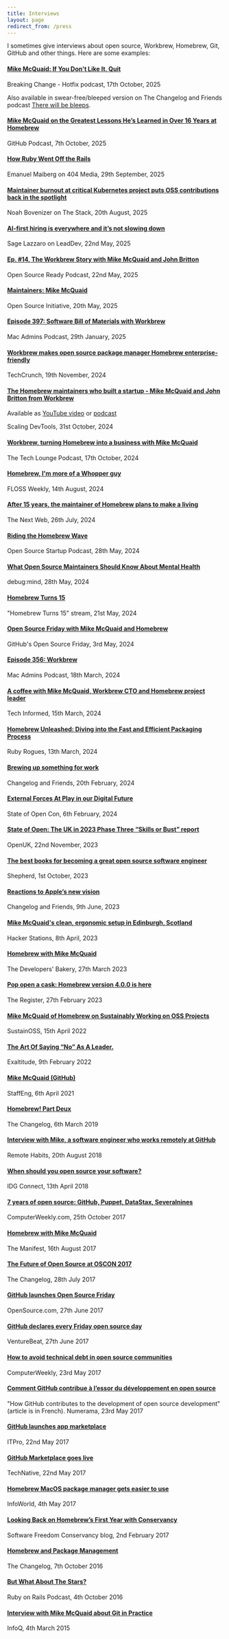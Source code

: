 ```yaml
---
title: Interviews
layout: page
redirect_from: /press
---
```

I sometimes give interviews about open source, Workbrew, Homebrew, Git, GitHub and other things. Here are some examples:

#### [Mike McQuaid: If You Don't Like It, Quit](https://justin.searls.co/casts/hotfix-v44.0.2-if-you-dont-like-it-quit/)

Breaking Change - Hotfix podcast, 17th October, 2025

Also available in swear-free/bleeped version on The Changelog and Friends podcast
[There will be bleeps](https://changelog.com/friends/113).

#### [Mike McQuaid on the Greatest Lessons He’s Learned in Over 16 Years at Homebrew](https://the-github-podcast.simplecast.com/episodes/mike-mcquaid-on-the-greatest-lessons-hes-learned-in-over-16-years-at-homebrew)

GitHub Podcast, 7th October, 2025

#### [How Ruby Went Off the Rails](https://www.404media.co/how-ruby-went-off-the-rails/)

Emanuel Maiberg on 404 Media, 29th September, 2025

#### [Maintainer burnout at critical Kubernetes project puts OSS contributions back in the spotlight](https://www.thestack.technology/open-source-devs-burn-out-crucial-projects-in-jeopardy)

Noah Bovenizer on The Stack, 20th August, 2025

#### [AI-first hiring is everywhere and it’s not slowing down](https://leaddev.com/hiring/ai-first-hiring-everywhere-not-slowing-down)

Sage Lazzaro on LeadDev, 22nd May, 2025

#### [Ep. #14, The Workbrew Story with Mike McQuaid and John Britton](https://www.heavybit.com/library/podcasts/open-source-ready/ep-14-the-workbrew-story-with-mike-mcquaid-and-john-britton)

Open Source Ready Podcast, 22nd May, 2025

#### [Maintainers: Mike McQuaid](https://opensource.org/maintainers/mikemcquaid)

Open Source Initiative, 20th May, 2025

#### [Episode 397: Software Bill of Materials with Workbrew](https://podcast.macadmins.org/2025/01/29/episode-397-software-bill-of-materials-with-workbrew/)

Mac Admins Podcast, 29th January, 2025

#### [Workbrew makes open source package manager Homebrew enterprise-friendly](https://techcrunch.com/2024/11/19/workbrew-makes-open-source-package-manager-homebrew-enterprise-friendly/)

TechCrunch, 19th November, 2024

#### [The Homebrew maintainers who built a startup - Mike McQuaid and John Britton from Workbrew](https://podcast.scalingdevtools.com/episodes/scaling-homebrew-mike-mcquaid-and-john-britton-from-workbrew)

Available as [YouTube video](https://www.youtube.com/watch?v=m6YuaZThchw) or [podcast](https://podcast.scalingdevtools.com/episodes/scaling-homebrew-mike-mcquaid-and-john-britton-from-workbrew)

Scaling DevTools, 31st October, 2024

#### [Workbrew, turning Homebrew into a business with Mike McQuaid](https://chrischinchilla.com/podcast/workbrew-turning-homebrew-into-a-business-with-mike-mcquaid/)

The Tech Lounge Podcast, 17th October, 2024

#### [Homebrew, I'm more of a Whopper guy](https://hackaday.com/2024/08/14/floss-weekly-episode-796-homebrew-im-more-of-a-whopper-guy/)

FLOSS Weekly, 14th August, 2024

#### [After 15 years, the maintainer of Homebrew plans to make a living](https://thenextweb.com/news/homebrew-maintainer-make-a-living-15-weeks)

The Next Web, 26th July, 2024

#### [Riding the Homebrew Wave](https://podcasters.spotify.com/pod/show/ossstartuppodcast/episodes/E135-Riding-the-Homebrew-Wave-e2k761f)

Open Source Startup Podcast, 28th May, 2024

#### [What Open Source Maintainers Should Know About Mental Health](https://www.youtube.com/watch?v=idMaINdubk8)

debug:mind, 28th May, 2024

#### [Homebrew Turns 15](https://www.youtube.com/watch?v=dY31NQP4JPk)

"Homebrew Turns 15" stream, 21st May, 2024

#### [Open Source Friday with Mike McQuaid and Homebrew](https://www.youtube.com/watch?v=ojJYrOG8D2Q)

GitHub's Open Source Friday, 3rd May, 2024

#### [Episode 356: Workbrew](https://podcast.macadmins.org/2024/03/18/episode-356-workbrew/)

Mac Admins Podcast, 18th March, 2024

#### [A coffee with Mike McQuaid, Workbrew CTO and Homebrew project leader](https://techinformed.com/a-coffee-with-mike-mcquaid-cto-workbrew-homebrew-project-leader/)

Tech Informed, 15th March, 2024

#### [Homebrew Unleashed: Diving into the Fast and Efficient Packaging Process](https://topenddevs.com/podcasts/ruby-rogues/episodes/homebrew-unleashed-diving-into-the-fast-and-efficient-packaging-process-ruby-628)

Ruby Rogues, 13th March, 2024

#### [Brewing up something for work](https://changelog.com/friends/3)

Changelog and Friends, 20th February, 2024

#### [External Forces At Play in our Digital Future](https://www.youtube.com/watch?v=6sRAUZd2TCQ)

State of Open Con, 6th February, 2024

#### [State of Open: The UK in 2023 Phase Three “Skills or Bust” report](https://openuk.uk/state-of-open-the-uk-in-2023-phase-three-skills-or-bust/)

OpenUK, 22nd November, 2023

#### [The best books for becoming a great open source software engineer](https://shepherd.com/best-books/becoming-a-great-open-source-software-engineer)

Shepherd, 1st October, 2023

#### [Reactions to Apple’s new vision](https://changelog.com/friends/3)

Changelog and Friends, 9th June, 2023

#### [Mike McQuaid's clean, ergonomic setup in Edinburgh, Scotland](https://hackerstations.com/setups/mike_mcquaid/)

Hacker Stations, 8th April, 2023

#### [Homebrew with Mike McQuaid](https://thebakery.dev/55/)

The Developers' Bakery, 27th March 2023

#### [Pop open a cask: Homebrew version 4.0.0 is here](https://www.theregister.com/2023/02/27/homebrew_version_4_is_here/)

The Register, 27th February 2023

#### [Mike McQuaid of Homebrew on Sustainably Working on OSS Projects](https://podcast.sustainoss.org/117)

SustainOSS, 15th April 2022

#### [The Art Of Saying “No” As A Leader.](https://www.exaltitude.io/blogs/the-art-of-saying-no-as-a-leader)

Exaltitude, 9th February 2022

#### [Mike McQuaid (GitHub)](https://podcast.staffeng.com/1687069/8247672-mike-mcquaid-github)

StaffEng, 6th April 2021

#### [Homebrew! Part Deux](https://changelog.com/podcast/337)

The Changelog, 6th March 2019

#### [Interview with Mike, a software engineer who works remotely at GitHub](https://remotehabits.com/interview/interview-with-mike-a-software-engineer-who-works-remotely-at-github/)

Remote Habits, 20th August 2018

#### [When should you open source your software?](https://www.idgconnect.com/article/3579444/when-should-you-open-source-your-software.html)

IDG Connect, 13th April 2018

#### [7 years of open source: GitHub, Puppet, DataStax, Severalnines](http://www.computerweekly.com/blog/Open-Source-Insider/7-years-of-open-source-GitHub-Puppet)

ComputerWeekly.com, 25th October 2017

#### [Homebrew with Mike McQuaid](https://web.archive.org/web/20200909040104/https://manifest.fm/1)

The Manifest, 16th August 2017

#### [The Future of Open Source at OSCON 2017](https://changelog.com/podcast/259)

The Changelog, 28th July 2017

#### [GitHub launches Open Source Friday](https://opensource.com/article/17/6/open-source-friday-give-back)

OpenSource.com, 27th June 2017

#### [GitHub declares every Friday open source day](https://venturebeat.com/business/github-says-fridays-are-for-open-source-work/)

VentureBeat, 27th June 2017

#### [How to avoid technical debt in open source communities](http://www.computerweekly.com/news/450419369/How-to-avoid-technical-debt-in-open-source-communities)

ComputerWeekly, 23rd May 2017

#### [Comment GitHub contribue à l’essor du développement en open source](https://www.numerama.com/tech/260469-comment-github-contribue-a-lessor-du-developpement-en-open-source.html)

"How GitHub contributes to the development of open source development" (article is in French). Numerama,  23rd May 2017

#### [GitHub launches app marketplace](http://www.itpro.co.uk/desktop-software/28699/github-launches-app-marketplace)

ITPro, 22nd May 2017

#### [GitHub Marketplace goes live](https://web.archive.org/web/20231001200659/https://technative.io/github-marketplace-goes-live/)

TechNative, 22nd May 2017

#### [Homebrew MacOS package manager gets easier to use](https://www.infoworld.com/article/2261736/homebrew-macos-package-manager-gets-easier-to-use.html)

InfoWorld, 4th May 2017

#### [Looking Back on Homebrew’s First Year with Conservancy](https://sfconservancy.org/blog/2017/feb/02/homebrew-year-in-review/)

Software Freedom Conservancy blog, 2nd February 2017

#### [Homebrew and Package Management](https://changelog.com/podcast/223)

The Changelog, 7th October 2016

#### [But What About The Stars?](https://web.archive.org/web/20210511225548/https://5by5.tv/rubyonrails/221)

Ruby on Rails Podcast, 4th October 2016

#### [Interview with Mike McQuaid about Git in Practice](https://www.infoq.com/articles/interview-Mike-McQuaid-git-practice)

InfoQ, 4th March 2015

